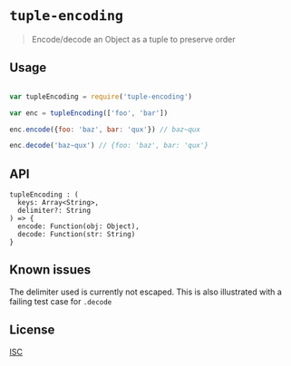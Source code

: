 `tuple-encoding`
================

> Encode/decode an Object as a tuple to preserve order

Usage
-----

```js

var tupleEncoding = require('tuple-encoding')

var enc = tupleEncoding(['foo', 'bar'])

enc.encode({foo: 'baz', bar: 'qux'}) // baz~qux

enc.decode('baz~qux') // {foo: 'baz', bar: 'qux'}
```

API
---

```jsig
tupleEncoding : (
  keys: Array<String>,
  delimiter?: String
) => {
  encode: Function(obj: Object),
  decode: Function(str: String)
}
```

Known issues
------------

The delimiter used is currently not escaped. This is also illustrated with a
failing test case for `.decode`

License
-------

[ISC](LICENSE)
